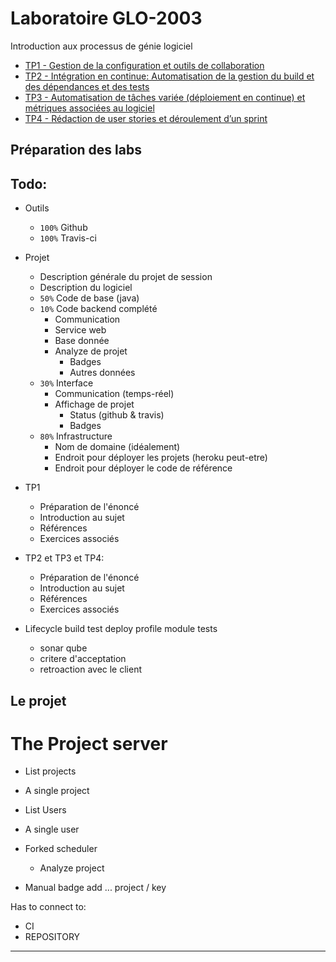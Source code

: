 # Laboratoire GLO-2003

Introduction aux processus de génie logiciel

- [TP1 - Gestion de la configuration et outils de collaboration](tp1/README.md)
- [TP2 - Intégration en continue: Automatisation de la gestion du build et des dépendances et des tests](tp2/README.md)
- [TP3 - Automatisation de tâches variée (déploiement en continue) et métriques associées au logiciel](tp3/README.md)
- [TP4 - Rédaction de user stories et déroulement d’un sprint](tp4/README.md)

## Préparation des labs
## Todo:

- Outils
  - `100%` Github
  - `100%` Travis-ci
- Projet
  - Description générale du projet de session
  - Description du logiciel
  - `50%` Code de base (java)
  - `10%` Code backend complété
    - Communication
    - Service web
    - Base donnée
    - Analyze de projet
      - Badges
      - Autres données
  - `30%` Interface
    - Communication (temps-réel)
    - Affichage de projet
      - Status (github & travis)
      - Badges
  - `80%` Infrastructure
    - Nom de domaine (idéalement)
    - Endroit pour déployer les projets (heroku peut-etre)
    - Endroit pour déployer le code de référence

- TP1
  - Préparation de l'énoncé
  - Introduction au sujet
  - Références
  - Exercices associés
- TP2 et TP3 et TP4:
  - Préparation de l'énoncé
  - Introduction au sujet
  - Références
  - Exercices associés


- Lifecycle build test deploy profile module tests
  - sonar qube
  - critere d'acceptation
  - retroaction avec le client


## Le projet

The Project server
==================

- List projects
- A single project

- List Users
- A single user

- Forked scheduler
  - Analyze project

- Manual badge add ... project / key

Has to connect to:
- CI
- REPOSITORY

-----------

